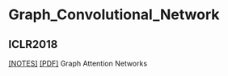 # Graph_Convolutional_Network

## ICLR2018
[\[NOTES\]](Graph_Attention_Network.md) [\[PDF\]](https://arxiv.org/pdf/1710.10903.pdf) Graph Attention Networks
